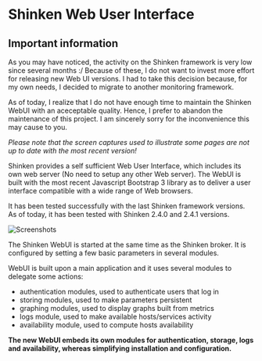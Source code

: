 # Shinken Web User Interface

## Important information

As you may have noticed, the activity on the Shinken framework is very low since several months :/ Because of these, I do not want to invest more effort for releasing new Web UI versions. I had to take this decision because, for my own needs, I decided to migrate to another monitoring framework.
 
 As of today, I realize that I do not have enough time to maintain the Shinken WebUI with an aceceptable quality. Hence, I prefer to abandon the maintenance of this project. I am sincerely sorry for the inconvenience this may cause to you.



*Please note that the screen captures used to illustrate some pages are not up to date with the most recent version!*

Shinken provides a self sufficient Web User Interface, which includes its own web server (No need to setup any other Web server). The WebUI is built with the most recent Javascript Bootstrap 3 library as to deliver a user interface compatible with a wide range of Web browsers.

It has been tested successfully with the last Shinken framework versions. As of today, it has been tested with Shinken 2.4.0 and 2.4.1 versions.

![Screenshots](https://github.com/shinken-monitoring/mod-webui/blob/master/doc/animation.gif)

The Shinken WebUI is started at the same time as the Shinken broker. It is configured by setting a few basic parameters in several modules.

WebUI is built upon a main application and it uses several modules to delegate some actions:
- authentication modules, used to authenticate users that log in
- storing modules, used to make parameters persistent
- graphing modules, used to display graphs built from metrics
- logs module, used to make available hosts/services activity
- availability module, used to compute hosts availability

**The new WebUI embeds its own modules for authentication, storage, logs and availability, whereas simplifying installation and configuration.**

